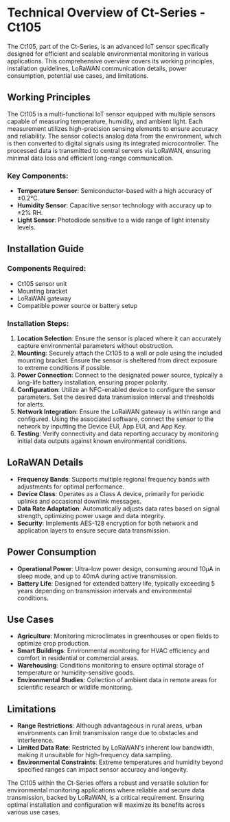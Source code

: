 # Technical Overview of Ct-Series - Ct105

The Ct105, part of the Ct-Series, is an advanced IoT sensor specifically designed for efficient and scalable environmental monitoring in various applications. This comprehensive overview covers its working principles, installation guidelines, LoRaWAN communication details, power consumption, potential use cases, and limitations.

## Working Principles

The Ct105 is a multi-functional IoT sensor equipped with multiple sensors capable of measuring temperature, humidity, and ambient light. Each measurement utilizes high-precision sensing elements to ensure accuracy and reliability. The sensor collects analog data from the environment, which is then converted to digital signals using its integrated microcontroller. The processed data is transmitted to central servers via LoRaWAN, ensuring minimal data loss and efficient long-range communication.

### Key Components:
- **Temperature Sensor**: Semiconductor-based with a high accuracy of ±0.2°C.
- **Humidity Sensor**: Capacitive sensor technology with accuracy up to ±2% RH.
- **Light Sensor**: Photodiode sensitive to a wide range of light intensity levels.

## Installation Guide

### Components Required:
- Ct105 sensor unit
- Mounting bracket
- LoRaWAN gateway
- Compatible power source or battery setup

### Installation Steps:
1. **Location Selection**: Ensure the sensor is placed where it can accurately capture environmental parameters without obstruction.
2. **Mounting**: Securely attach the Ct105 to a wall or pole using the included mounting bracket. Ensure the sensor is sheltered from direct exposure to extreme conditions if possible.
3. **Power Connection**: Connect to the designated power source, typically a long-life battery installation, ensuring proper polarity.
4. **Configuration**: Utilize an NFC-enabled device to configure the sensor parameters. Set the desired data transmission interval and thresholds for alerts.
5. **Network Integration**: Ensure the LoRaWAN gateway is within range and configured. Using the associated software, connect the sensor to the network by inputting the Device EUI, App EUI, and App Key.
6. **Testing**: Verify connectivity and data reporting accuracy by monitoring initial data outputs against known environmental conditions.

## LoRaWAN Details

- **Frequency Bands**: Supports multiple regional frequency bands with adjustments for optimal performance.
- **Device Class**: Operates as a Class A device, primarily for periodic uplinks and occasional downlink messages.
- **Data Rate Adaptation**: Automatically adjusts data rates based on signal strength, optimizing power usage and data integrity.
- **Security**: Implements AES-128 encryption for both network and application layers to ensure secure data transmission.

## Power Consumption

- **Operational Power**: Ultra-low power design, consuming around 10µA in sleep mode, and up to 40mA during active transmission.
- **Battery Life**: Designed for extended battery life, typically exceeding 5 years depending on transmission intervals and environmental conditions.

## Use Cases

- **Agriculture**: Monitoring microclimates in greenhouses or open fields to optimize crop production.
- **Smart Buildings**: Environmental monitoring for HVAC efficiency and comfort in residential or commercial areas.
- **Warehousing**: Conditions monitoring to ensure optimal storage of temperature or humidity-sensitive goods.
- **Environmental Studies**: Collection of ambient data in remote areas for scientific research or wildlife monitoring.

## Limitations

- **Range Restrictions**: Although advantageous in rural areas, urban environments can limit transmission range due to obstacles and interference.
- **Limited Data Rate**: Restricted by LoRaWAN's inherent low bandwidth, making it unsuitable for high-frequency data sampling.
- **Environmental Constraints**: Extreme temperatures and humidity beyond specified ranges can impact sensor accuracy and longevity.

The Ct105 within the Ct-Series offers a robust and versatile solution for environmental monitoring applications where reliable and secure data transmission, backed by LoRaWAN, is a critical requirement. Ensuring optimal installation and configuration will maximize its benefits across various use cases.